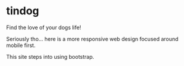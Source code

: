 # tindog

Find the love of your dogs life!

Seriously tho... here is a more responsive web design focused around mobile first. 

This site steps into using bootstrap.
